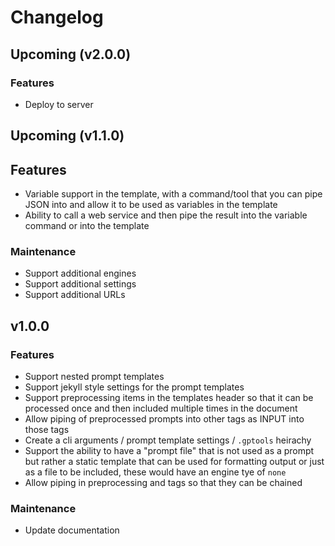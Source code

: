 # Changelog

## Upcoming (v2.0.0)

### Features

- Deploy to server

## Upcoming (v1.1.0)

## Features

- Variable support in the template, with a command/tool that you can pipe JSON into and allow it to be used as variables in the template
- Ability to call a web service and then pipe the result into the variable command or into the template

### Maintenance

- Support additional engines
- Support additional settings
- Support additional URLs

## v1.0.0

### Features

- Support nested prompt templates
- Support jekyll style settings for the prompt templates
- Support preprocessing items in the templates header so that it can be processed once and then included multiple times in the document
- Allow piping of preprocessed prompts into other tags as INPUT into those tags
- Create a cli arguments / prompt template settings / `.gptools` heirachy
- Support the ability to have a "prompt file" that is not used as a prompt but rather a static template that can be used for formatting output or just as a file to be included, these would have an engine tye of `none`
- Allow piping in preprocessing and tags so that they can be chained

### Maintenance

- Update documentation
